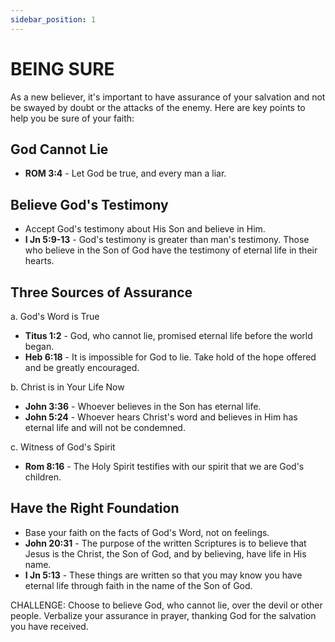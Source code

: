 ```yaml
---
sidebar_position: 1
---
```

# BEING SURE

As a new believer, it's important to have assurance of your salvation and not be swayed by doubt or the attacks of the enemy. Here are key points to help you be sure of your faith:

## God Cannot Lie
- **ROM 3:4** - Let God be true, and every man a liar.

## Believe God's Testimony
- Accept God's testimony about His Son and believe in Him.
- **I Jn 5:9-13** - God's testimony is greater than man's testimony. Those who believe in the Son of God have the testimony of eternal life in their hearts.

## Three Sources of Assurance
a. God's Word is True
- **Titus 1:2** - God, who cannot lie, promised eternal life before the world began.
- **Heb 6:18** - It is impossible for God to lie. Take hold of the hope offered and be greatly encouraged.

b. Christ is in Your Life Now
- **John 3:36** - Whoever believes in the Son has eternal life.
- **John 5:24** - Whoever hears Christ's word and believes in Him has eternal life and will not be condemned.

c. Witness of God's Spirit
- **Rom 8:16** - The Holy Spirit testifies with our spirit that we are God's children.

## Have the Right Foundation
- Base your faith on the facts of God's Word, not on feelings.
- **John 20:31** - The purpose of the written Scriptures is to believe that Jesus is the Christ, the Son of God, and by believing, have life in His name.
- **I Jn 5:13** - These things are written so that you may know you have eternal life through faith in the name of the Son of God.

CHALLENGE: Choose to believe God, who cannot lie, over the devil or other people. Verbalize your assurance in prayer, thanking God for the salvation you have received.